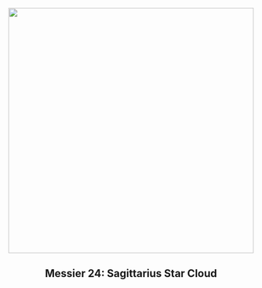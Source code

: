
<p align="center"><img src="https://apod.nasa.gov/apod/image/2306/M24_2023grapod1024.jpg" width="500" height="500"></p>
<h2 align="center"> Messier 24: Sagittarius Star Cloud </h2>
